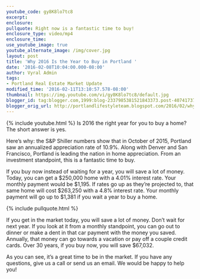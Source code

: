 ```yaml
---
youtube_code: gy8K8lo7tc8
excerpt:
enclosure:
pullquote: Right now is a fantastic time to buy!
enclosure_type: video/mp4
enclosure_time:
use_youtube_image: true
youtube_alternate_image: /img/cover.jpg
layout: post
title: 'Why 2016 Is the Year to Buy in Portland '
date: '2016-02-08T10:04:00.000-08:00'
author: Vyral Admin
tags:
- Portland Real Estate Market Update
modified_time: '2016-02-11T13:10:57.578-08:00'
thumbnail: https://img.youtube.com/vi/gy8K8lo7tc8/default.jpg
blogger_id: tag:blogger.com,1999:blog-2337985381521843373.post-4074173791451481807
blogger_orig_url: http://portlandlifestyleteam.blogspot.com/2016/02/why-2016-is-year-to-buy-in-portland.html
---
```

{% include youtube.html %}
Is 2016 the right year for you to buy a home? The short answer is yes.

Here’s why: the S&P Shiller numbers show that in October of 2015, Portland saw an annualized appreciation rate of 10.9%. Along with Denver and San Francisco, Portland is leading the nation in home appreciation. From an investment standpoint, this is a fantastic time to buy.

If you buy now instead of waiting for a year, you will save a lot of money. Today, you can get a $250,000 home with a 4.01% interest rate. Your monthly payment would be $1,195. If rates go up as they’re projected to, that same home will cost $263,250 with a 4.8% interest rate. Your monthly payment will go up to $1,381 if you wait a year to buy a home.

{% include pullquote.html %}

If you get in the market today, you will save a lot of money. Don’t wait for next year. If you look at it from a monthly standpoint, you can go out to dinner or make a dent in that car payment with the money you saved. Annually, that money can go towards a vacation or pay off a couple credit cards. Over 30 years, if you buy now, you will save $67,032.

As you can see, it’s a great time to be in the market. If you have any questions, give us a call or send us an email. We would be happy to help you!
